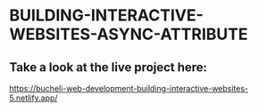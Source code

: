 # BUILDING-INTERACTIVE-WEBSITES-ASYNC-ATTRIBUTE

## Take a look at the live project here:
https://bucheli-web-development-building-interactive-websites-5.netlify.app/
